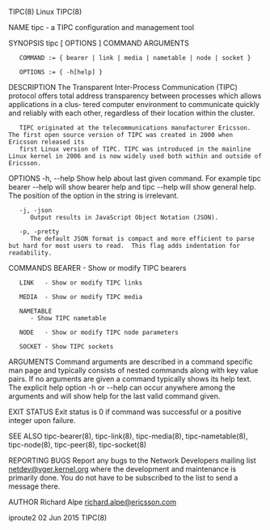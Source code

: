TIPC(8)									     Linux								       TIPC(8)

NAME
       tipc - a TIPC configuration and management tool

SYNOPSIS
       tipc [ OPTIONS ] COMMAND ARGUMENTS

       COMMAND := { bearer | link | media | nametable | node | socket }

       OPTIONS := { -h[help] }

DESCRIPTION
       The Transparent Inter-Process Communication (TIPC) protocol offers total address transparency between processes which allows applications in a clus‐
       tered computer environment to communicate quickly and reliably with each other, regardless of their location within the cluster.

       TIPC originated at the telecommunications manufacturer Ericsson. The first open source version of TIPC was created in 2000 when Ericsson released its
       first Linux version of TIPC. TIPC was introduced in the mainline Linux kernel in 2006 and is now widely used both within and outside of Ericsson.

OPTIONS
       -h, --help
	      Show help about last given command. For example tipc bearer --help will show bearer help and tipc --help will show general help. The position of
	      the option in the string is irrelevant.

       -j, -json
	      Output results in JavaScript Object Notation (JSON).

       -p, -pretty
	      The default JSON format is compact and more efficient to parse but hard for most users to read.  This flag adds indentation for readability.

COMMANDS
       BEARER - Show or modify TIPC bearers

       LINK   - Show or modify TIPC links

       MEDIA  - Show or modify TIPC media

       NAMETABLE
	      - Show TIPC nametable

       NODE   - Show or modify TIPC node parameters

       SOCKET - Show TIPC sockets

ARGUMENTS
       Command	arguments  are described in a command specific man page and typically consists of nested commands along with key value pairs.  If no arguments
       are given a command typically shows its help text. The explicit help option -h or --help can occur anywhere among the arguments and will show help  for
       the last valid command given.

EXIT STATUS
       Exit status is 0 if command was successful or a positive integer upon failure.

SEE ALSO
       tipc-bearer(8), tipc-link(8), tipc-media(8), tipc-nametable(8), tipc-node(8), tipc-peer(8), tipc-socket(8)

REPORTING BUGS
       Report  any  bugs  to the Network Developers mailing list <netdev@vger.kernel.org> where the development and maintenance is primarily done.  You do not
       have to be subscribed to the list to send a message there.

AUTHOR
       Richard Alpe <richard.alpe@ericsson.com>

iproute2								  02 Jun 2015								       TIPC(8)
